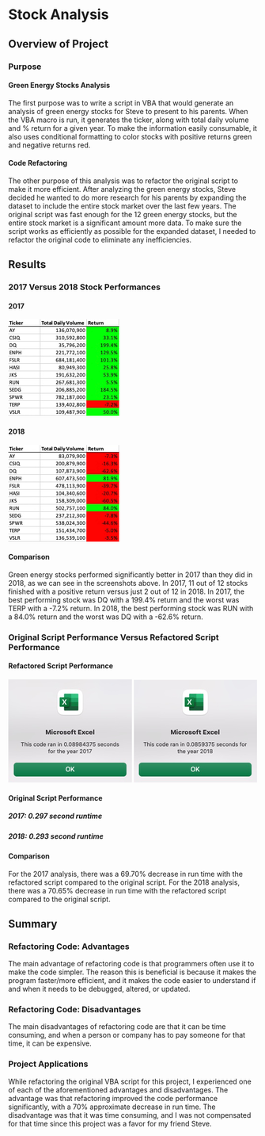 # Stock Analysis

## Overview of Project

### Purpose

#### Green Energy Stocks Analysis
The first purpose was to write a script in VBA that would generate an analysis of green energy stocks for Steve to present to his parents. When the VBA macro is run, it generates the ticker, along with total daily volume and % return for a given year. To make the information easily consumable, it also uses conditional formatting to color stocks with positive returns green and negative returns red. 

#### Code Refactoring

The other purpose of this analysis was to refactor the original script to make it more efficient. After analyzing the green energy stocks, Steve decided he wanted to do more research for his parents by expanding the dataset to include the entire stock market over the last few years. The original script was fast enough for the 12 green energy stocks, but the entire stock market is a significant amount more data. To make sure the script works as efficiently as possible for the expanded dataset, I needed to refactor the original code to eliminate any inefficiencies.

## Results

### 2017 Versus 2018 Stock Performances

#### 2017

![2017 Performances](/resources/2017_stock_performances.png?raw=true "Title")

#### 2018

![2018 Performances](/resources/2018_stock_performances.png?raw=true "Title")

#### Comparison

Green energy stocks performed significantly better in 2017 than they did in 2018, as we can see in the screenshots above. In 2017, 11 out of 12 stocks finished with a positive return versus just 2 out of 12 in 2018. In 2017, the best performing stock was DQ with a 199.4% return and the worst was TERP with a -7.2% return. In 2018, the best performing stock was RUN with a 84.0% return and the worst was DQ with a -62.6% return. 

### Original Script Performance Versus Refactored Script Performance

#### Refactored Script Performance
![2017 Analysis Speed](/resources/VBA_Challenge_2017.png?raw=true "Title") ![2018 Analysis Speed](/resources/VBA_Challenge_2018.png?raw=true "Title")

#### Original Script Performance

##### 2017: 0.297 second runtime
##### 2018: 0.293 second runtime

#### Comparison

For the 2017 analysis, there was a 69.70% decrease in run time with the refactored script compared to the original script. For the 2018 analysis, there was a 70.65% decrease in run time with the refactored script compared to the original script. 

## Summary

### Refactoring Code: Advantages

The main advantage of refactoring code is that programmers often use it to make the code simpler. The reason this is beneficial is because it makes the program faster/more efficient, and it makes the code easier to understand if and when it needs to be debugged, altered, or updated. 

### Refactoring Code: Disadvantages

The main disadvantages of refactoring code are that it can be time consuming, and when a person or company has to pay someone for that time, it can be expensive. 

### Project Applications

While refactoring the original VBA script for this project, I experienced one of each of the aforementioned advantages and disadvantages. The advantage was that refactoring improved the code performance significantly, with a 70% approximate decrease in run time. The disadvantage was that it was time consuming, and I was not compensated for that time since this project was a favor for my friend Steve.
